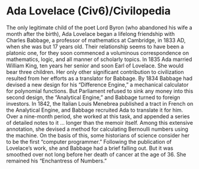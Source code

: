 # Ada Lovelace (Civ6)/Civilopedia

The only legitimate child of the poet Lord Byron (who abandoned his wife a month after the birth), Ada Lovelace began a lifelong friendship with Charles Babbage, a professor of mathematics at Cambridge, in 1833 AD, when she was but 17 years old. Their relationship seems to have been a platonic one, for they soon commenced a voluminous correspondence on mathematics, logic, and all manner of scholarly topics. In 1835 Ada married William King, ten years her senior and soon Earl of Lovelace. She would bear three children.
Her only other significant contribution to civilization resulted from her efforts as a translator for Babbage. By 1834 Babbage had devised a new design for his “Difference Engine,” a mechanical calculator for polynomial functions. But Parliament refused to sink any money into this second design, the “Analytical Engine,” and Babbage turned to foreign investors. In 1842, the Italian Louis Menebrea published a tract in French on the Analytical Engine, and Babbage recruited Ada to translate it for him. Over a nine-month period, she worked at this task, and appended a series of detailed notes to it … longer than the memoir itself. Among this extensive annotation, she devised a method for calculating Bernoulli numbers using the machine. On the basis of this, some historians of science consider her to be the first “computer programmer.”
Following the publication of Lovelace’s work, she and Babbage had a brief falling out. But it was smoothed over not long before her death of cancer at the age of 36. She remained his “Enchantress of Numbers.”
